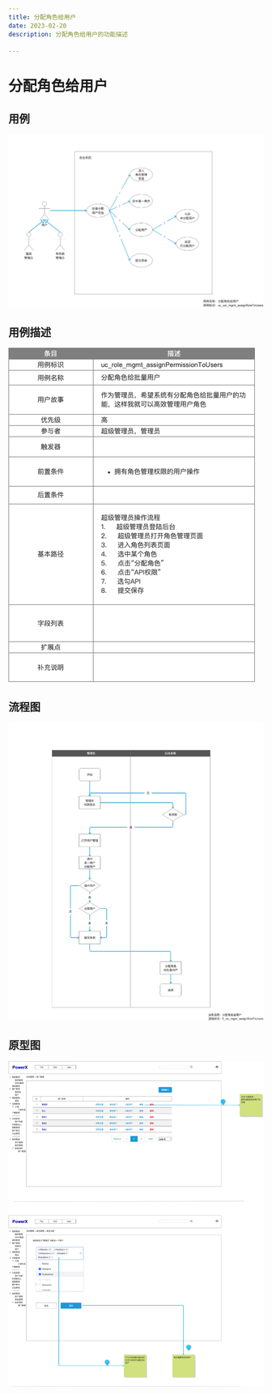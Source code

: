 ```yaml
---
title: 分配角色给用户
date: 2023-02-20
description: 分配角色给用户的功能描述

---
```


# 分配角色给用户


## 用例

![](../../../images/uc_role_mgmt_assignroletousers.png)

## 用例描述

![](../../../images/uc_desc_role_mgmt_assignroletousers.png)

## 流程图

![](../../../images/fl_role_mgmt_assignroletousers.png)

## 原型图

![](../../../images/pt_role_mgmt_assignroletousers.png)